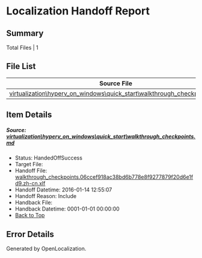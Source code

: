 # <a name='report-top'></a> Localization Handoff Report

## Summary
 Total Files | 1

## File List
 Source File | Status | Details 
 ----------- | ------ | ------- 
 [virtualization\hyperv_on_windows\quick_start\walkthrough_checkpoints.md](https://github.com/OpenLocalizationOrg/hyperVTest/blob/7ed3aba7e45f862b6260f42d142943913df3fccf/virtualization/hyperv_on_windows/quick_start/walkthrough_checkpoints.md) | HandedOffSuccess | [Details](#106e9fed88aef9562030ff3de14a549146ee54a1169)

## Item Details
##### <a name='106e9fed88aef9562030ff3de14a549146ee54a1169'></a> Source: [virtualization\hyperv_on_windows\quick_start\walkthrough_checkpoints.md](https://github.com/OpenLocalizationOrg/hyperVTest/blob/7ed3aba7e45f862b6260f42d142943913df3fccf/virtualization/hyperv_on_windows/quick_start/walkthrough_checkpoints.md)
* Status: HandedOffSuccess
* Target File: 
* Handoff File: [walkthrough_checkpoints.06ccef918ac38bd6b778e8f9277879f20d6e1fd9.zh-cn.xlf](https://github.com/OpenLocalizationOrg/olhandoff/blob/2392f14668863d220b488c70c9c8221b7664e27c/ol-handoff/OpenLocalizationOrg/hyperVTest.zh-cn/live/walkthrough_checkpoints.06ccef918ac38bd6b778e8f9277879f20d6e1fd9.zh-cn.xlf)
* Handoff Datetime: 2016-01-14 12:55:07
* Handoff Reason: Include
* Handback File: 
* Handback Datetime: 0001-01-01 00:00:00
* [Back to Top](#report-top)


## Error Details

Generated by OpenLocalization.
